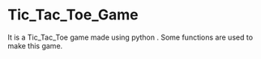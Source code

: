 # Tic_Tac_Toe_Game
It is a Tic_Tac_Toe game made using python . Some functions are used to make this game.
